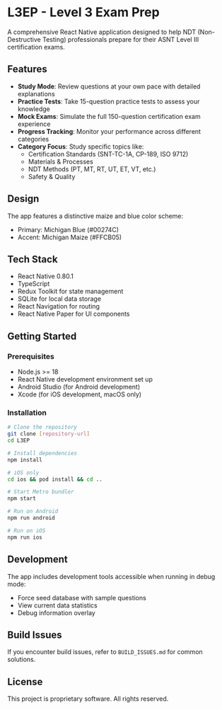 # L3EP - Level 3 Exam Prep

A comprehensive React Native application designed to help NDT (Non-Destructive Testing) professionals prepare for their ASNT Level III certification exams.

## Features

- **Study Mode**: Review questions at your own pace with detailed explanations
- **Practice Tests**: Take 15-question practice tests to assess your knowledge
- **Mock Exams**: Simulate the full 150-question certification exam experience
- **Progress Tracking**: Monitor your performance across different categories
- **Category Focus**: Study specific topics like:
  - Certification Standards (SNT-TC-1A, CP-189, ISO 9712)
  - Materials & Processes
  - NDT Methods (PT, MT, RT, UT, ET, VT, etc.)
  - Safety & Quality

## Design

The app features a distinctive maize and blue color scheme:

- Primary: Michigan Blue (#00274C)
- Accent: Michigan Maize (#FFCB05)

## Tech Stack

- React Native 0.80.1
- TypeScript
- Redux Toolkit for state management
- SQLite for local data storage
- React Navigation for routing
- React Native Paper for UI components

## Getting Started

### Prerequisites

- Node.js >= 18
- React Native development environment set up
- Android Studio (for Android development)
- Xcode (for iOS development, macOS only)

### Installation

```bash
# Clone the repository
git clone [repository-url]
cd L3EP

# Install dependencies
npm install

# iOS only
cd ios && pod install && cd ..

# Start Metro bundler
npm start

# Run on Android
npm run android

# Run on iOS
npm run ios
```

## Development

The app includes development tools accessible when running in debug mode:

- Force seed database with sample questions
- View current data statistics
- Debug information overlay

## Build Issues

If you encounter build issues, refer to `BUILD_ISSUES.md` for common solutions.

## License

This project is proprietary software. All rights reserved.
